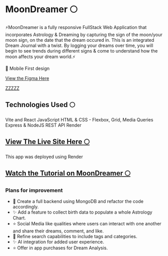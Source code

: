 # MoonDreamer 🌕

⚡️MoonDreamer is a  fully responsive FullStack Web Application that incorporates Astrology & Dreaming by capturing the sign of the moon/your moon sign, on the date that the dream occured in. This is an integrated Dream Journal with a twist. By logging your dreams over time, you will begin to see trends during different signs & come to understand how the moon affects your dream world.⚡️

📲 Mobile First design 






[View the Figma Here](https://www.figma.com/design/9Chcns71Wv9uLNY1Sazu2M/MoonDreamer?node-id=0-1&p=f&t=K3yptP3DJfLqbuDY-0)

[ZZZZZ](https://media1.tenor.com/m/YivnomWU15EAAAAd/sweet-dreams.gif)


## Technologies Used 🌕
Vite and React 
JavaScript 
HTML & CSS - Flexbox, Grid, Media Queries
Express & NodeJS
REST API 
Render

##  [View The Live Site Here 🌕](https://moondreamer2app.onrender.com/)
This app was deployed using Render

## [Watch the Tutorial on MoonDreamer 🌕](https://youtu.be/yn9L4oHZtUY)

### Plans for improvement
-  💫 Create a full backend using MongoDB and refactor the code accordingly. 
-  ✨ Add a feature to collect birth data to populate a whole Astrology Chart.
-  ⭐️ Social Media like qualities where users can interact with one another and share their dreams, comment, and like.
-  💫 Refine search capabilities to include tags and categories.
-  ✨ AI integration for added user experience.
-  ⭐️ Offer in app purchases for Dream Analysis.


